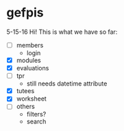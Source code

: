 # gefpis

5-15-16
Hi! This is what we have so far:
- [ ] members
	* login 
- [x] modules
- [x] evaluations
- [ ] tpr
	* still needs datetime attribute
- [x] tutees
- [x] worksheet
- [ ] others
	* filters?
	* search


